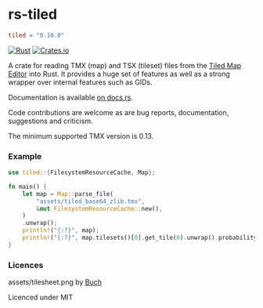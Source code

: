 # rs-tiled
```toml
tiled = "0.10.0"
```

[![Rust](https://github.com/mapeditor/rs-tiled/actions/workflows/rust.yml/badge.svg)](https://github.com/mapeditor/rs-tiled/actions/workflows/rust.yml)
[![Crates.io](https://img.shields.io/crates/v/tiled.svg)](https://crates.io/crates/tiled)

A crate for reading TMX (map) and TSX (tileset) files from the [Tiled Map Editor](http://www.mapeditor.org/) into Rust.
It provides a huge set of features as well as a strong wrapper over internal features such as GIDs.

Documentation is available [on docs.rs](https://docs.rs/tiled/).

Code contributions are welcome as are bug reports, documentation, suggestions and criticism.

The minimum supported TMX version is 0.13.

### Example

```rust
use tiled::{FilesystemResourceCache, Map};

fn main() {
    let map = Map::parse_file(
        "assets/tiled_base64_zlib.tmx",
        &mut FilesystemResourceCache::new(),
    )
    .unwrap();
    println!("{:?}", map);
    println!("{:?}", map.tilesets()[0].get_tile(0).unwrap().probability());
}

```

### Licences

assets/tilesheet.png by [Buch](https://opengameart.org/content/sci-fi-interior-tiles)

Licenced under MIT
